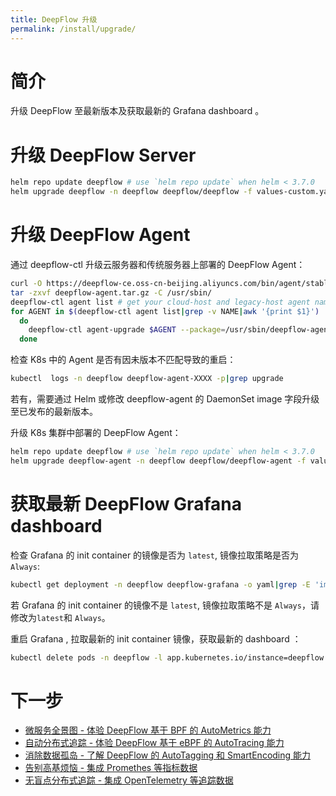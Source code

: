 ```yaml
---
title: DeepFlow 升级
permalink: /install/upgrade/
---
```


# 简介

升级 DeepFlow 至最新版本及获取最新的 Grafana dashboard 。

# 升级 DeepFlow Server

```bash
helm repo update deepflow # use `helm repo update` when helm < 3.7.0
helm upgrade deepflow -n deepflow deepflow/deepflow -f values-custom.yaml
```

# 升级 DeepFlow Agent

通过 deepflow-ctl 升级云服务器和传统服务器上部署的 DeepFlow Agent：

```bash
curl -O https://deepflow-ce.oss-cn-beijing.aliyuncs.com/bin/agent/stable/linux/amd64/deepflow-agent.tar.gz
tar -zxvf deepflow-agent.tar.gz -C /usr/sbin/
deepflow-ctl agent list # get your cloud-host and legacy-host agent name
for AGENT in $(deepflow-ctl agent list|grep -v NAME|awk '{print $1}')
  do 
    deepflow-ctl agent-upgrade $AGENT --package=/usr/sbin/deepflow-agent
  done
```

检查 K8s 中的 Agent 是否有因未版本不匹配导致的重启：

```bash
kubectl  logs -n deepflow deepflow-agent-XXXX -p|grep upgrade
```

若有，需要通过 Helm 或修改 deepflow-agent 的 DaemonSet image 字段升级至已发布的最新版本。

升级 K8s 集群中部署的 DeepFlow Agent：

```bash
helm repo update deepflow # use `helm repo update` when helm < 3.7.0
helm upgrade deepflow-agent -n deepflow deepflow/deepflow-agent -f values-custom.yaml
```

# 获取最新 DeepFlow Grafana dashboard

检查 Grafana 的 init container 的镜像是否为 `latest`, 镜像拉取策略是否为 `Always`:

```bash
kubectl get deployment -n deepflow deepflow-grafana -o yaml|grep -E 'image:|imagePullPolicy'
```

若 Grafana 的 init container 的镜像不是 `latest`, 镜像拉取策略不是 `Always`，请修改为`latest`和 `Always`。

重启 Grafana , 拉取最新的 init container 镜像，获取最新的 dashboard ：

```bash
kubectl delete pods -n deepflow -l app.kubernetes.io/instance=deepflow -l app.kubernetes.io/name=grafana
```

# 下一步

- [微服务全景图 - 体验 DeepFlow 基于 BPF 的 AutoMetrics 能力](../auto-metrics/metrics-without-instrumentation/)
- [自动分布式追踪 - 体验 DeepFlow 基于 eBPF 的 AutoTracing 能力](../auto-tracing/tracing-without-instrumentation/)
- [消除数据孤岛 - 了解 DeepFlow 的 AutoTagging 和 SmartEncoding 能力](../auto-tagging/elimilate-data-silos/)
- [告别高基烦恼 - 集成 Promethes 等指标数据](../agent-integration/metrics/metrics-auto-tagging/)
- [无盲点分布式追踪 - 集成 OpenTelemetry 等追踪数据](../agent-integration/tracing/tracing-without-blind-spot/)
